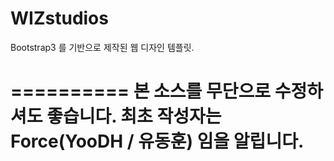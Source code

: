 WIZstudios
==========

Bootstrap3 를 기반으로 제작된 웹 디자인 템플릿.

==========
본 소스를 무단으로 수정하셔도 좋습니다. 최초 작성자는 Force(YooDH / 유동훈) 임을 알립니다.
==========
